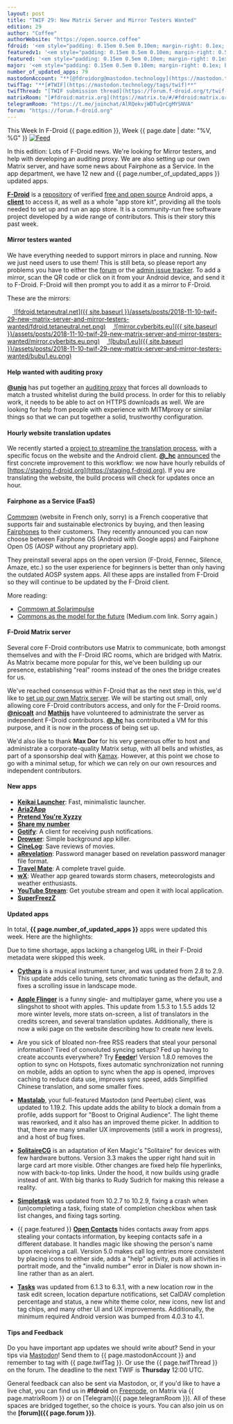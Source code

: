 ```yaml
---
layout: post
title: "TWIF 29: New Matrix Server and Mirror Testers Wanted"
edition: 29
author: "Coffee"
authorWebsite: "https://open.source.coffee"
fdroid: '<em style="padding: 0.15em 0.5em 0.10em; margin-right: 0.1ex; border-style: solid; border-width: medium; border-radius: 1em; color: #0d47a1; font-style: normal; font-weight: bold;">F-Droid</em>'
featuredv1: '<em style="padding: 0.15em 0.5em 0.10em; margin-right: 0.5ex; box-shadow: 0.1em 0.05em 0.1em rgba(0, 0, 0, 0.3); border-radius: 1em; color: black; background: linear-gradient(orange, yellow);">Featured</em>'
featured: '<em style="padding: 0.15em 0.5em 0.10em; margin-right: 0.1ex; border-style: solid; border-width: medium; border-radius: 1em; color: orange; font-style: normal; font-weight: bold;">Featured</em>'
major: '<em style="padding: 0.15em 0.5em 0.10em; margin-right: 0.1ex; border-style: solid; border-width: medium; border-radius: 1em; color: #8ab000; font-style: normal; font-weight: bold;">Major</em>'
number_of_updated_apps: 79
mastodonAccount: "**[@fdroidorg@mastodon.technology](https://mastodon.technology/@fdroidorg)**"
twifTag: "**[#TWIF](https://mastodon.technology/tags/twif)**"
twifThread: "[TWIF submission thread](https://forum.f-droid.org/t/twif-submission-thread)"
matrixRoom: "[#fdroid:matrix.org](https://matrix.to/#/#fdroid:matrix.org)"
telegramRoom: "https://t.me/joinchat/AlRQekvjWDTuQrCgMYSNVA"
forum: "https://forum.f-droid.org"
---
```


This Week In F-Droid {{ page.edition }}, Week {{ page.date | date: "%V, %G" }} <a href="{{ site.baseurl }}/feed.xml"><img src="{{ site.baseurl }}/assets/Feed-icon-16x16.png" alt="Feed"></a>

In this edition: Lots of F-Droid news. We're looking for Mirror testers, and help with developing an auditing proxy. We are also setting up our own Matrix server, and have some news about Fairphone as a Service. In the app department, we have 12 new and {{ page.number_of_updated_apps }} updated apps.
<!--more-->

**[F-Droid](https://f-droid.org/)** is a [repository](https://f-droid.org/packages/) of verified [free and open source](https://en.wikipedia.org/wiki/Free_and_open-source_software) Android apps, a **[client](https://f-droid.org/app/org.fdroid.fdroid)** to access it, as well as a whole "app store kit", providing all the tools needed to set up and run an app store. It is a community-run free software project developed by a wide range of contributors. This is their story this past week.

#### Mirror testers wanted

We have everything needed to support mirrors in place and running. Now we just need users to use them! This is still beta, so please report any problems you have to either the [forum](https://forum.f-droid.org/t/call-for-testing-add-a-mirror-as-a-source-for-your-f-droid/4490) or the [admin issue tracker](https://gitlab.com/fdroid/admin/issues). To add a mirror, scan the QR code or click on it from your Android device, and send it to F-Droid. F-Droid will then prompt you to add it as a mirror to F-Droid.

These are the mirrors:

&nbsp;&nbsp;&nbsp;<a href="https://fdroid.tetaneutral.net/fdroid/repo?fingerprint=43238D512C1E5EB2D6569F4A3AFBF5523418B82E0A3ED1552770ABB9A9C9CCAB">
![fdroid.tetaneutral.net]({{ site.baseurl }}/assets/posts/2018-11-10-twif-29-new-matrix-server-and-mirror-testers-wanted/fdroid.tetaneutral.net.png)</a>
&nbsp;&nbsp;&nbsp;<a href="https://mirror.cyberbits.eu/fdroid/repo?fingerprint=43238D512C1E5EB2D6569F4A3AFBF5523418B82E0A3ED1552770ABB9A9C9CCAB">
![mirror.cyberbits.eu]({{ site.baseurl }}/assets/posts/2018-11-10-twif-29-new-matrix-server-and-mirror-testers-wanted/mirror.cyberbits.eu.png)</a>
&nbsp;&nbsp;&nbsp;<a href="https://bubu1.eu/fdroid/repo?fingerprint=43238D512C1E5EB2D6569F4A3AFBF5523418B82E0A3ED1552770ABB9A9C9CCAB">
![bubu1.eu]({{ site.baseurl }}/assets/posts/2018-11-10-twif-29-new-matrix-server-and-mirror-testers-wanted/bubu1.eu.png)</a>

#### Help wanted with auditing proxy

**[@uniq](https://chaos.social/@uniq)** has put together an [auditing proxy](https://gitlab.com/fdroid/fdroidserver/issues/418) that forces all downloads to match a trusted whitelist during the build process. In order for this to reliably work, it needs to be able to act on HTTPS downloads as well. We are looking for help from people with experience with MITMproxy or similar things so that we can put together a solid, trustworthy configuration.

#### Hourly website translation updates

We recently started a [project to streamline the translation process](https://forum.f-droid.org/t/calling-all-translators-new-project-to-streamline-translation-process/3877), with a specific focus on the website and the Android client. **[@\_hc](https://forum.f-droid.org/u/hans)** [announced](https://forum.f-droid.org/t/calling-all-translators-new-project-to-streamline-translation-process/3877/38) the first concrete improvement to this workflow: we now have hourly rebuilds of [https://staging.f-droid.org](https://staging.f-droid.org). If you are translating the website, the build process will check for updates once an hour.

#### Fairphone as a Service (FaaS)

[Commown](https://commown.fr) (website in French only, sorry) is a French cooperative that supports fair and sustainable electronics by buying, and then leasing [Fairphones](https://www.fairphone.com/en/) to their customers. They recently announced you can now choose between Fairphone OS (Android with Google apps) and Fairphone Open OS (AOSP without any proprietary app).

They preinstall several apps on the open version (F-Droid, Fennec, Silence, Amaze, etc.) so the user experience for beginners is better than only having the outdated AOSP system apps. All these apps are installed from F-Droid so they will continue to be updated by the F-Droid client.

More reading:

* [Commown at Solarimpulse](https://solarimpulse.com/companies/commown)
* [Commons as the model for the future](https://medium.com/@myriamboure/commons-the-model-of-post-liberal-capitalism-55375f052a22) (Medium.com link. Sorry again.)

#### F-Droid Matrix server

Several core F-Droid contributors use Matrix to communicate, both amongst themselves and with the F-Droid IRC rooms, which are bridged with Matrix. As Matrix became more popular for this, we've been building up our presence, establishing "real" rooms instead of the ones the bridge creates for us.

We've reached consensus within F-Droid that as the next step in this, we'd like to [set up our own Matrix server](https://gitlab.com/fdroid/admin/issues/94). We will be starting out small, only allowing core F-Droid contributors access, and only for the F-Droid rooms. **[@nicoalt](https://forum.f-droid.org/u/nicoalt)** and **[Mathijs](https://forum.f-droid.org/u/mvgorcum)** have volunteered to administrate the server as independent F-Droid contributors. **[@\_hc](https://forum.f-droid.org/u/hans)** has contributed a VM for this purpose, and it is now in the process of being set up.

We'd also like to thank **Max Dor** for his very generous offer to host and administrate a corporate-quality Matrix setup, with all bells and whistles, as part of a sponsorship deal with [Kamax](https://www.kamax.io). However, at this point we chose to go with a minimal setup, for which we can rely on our own resources and independent contributors.

#### New apps

* **[Keikai Launcher](https://f-droid.org/app/com.anpmech.launcher)**: Fast, minimalistic launcher.
* **[Aria2App](https://f-droid.org/app/com.gianlu.aria2app)**
* **[Pretend You're Xyzzy](https://f-droid.org/app/com.gianlu.pretendyourexyzzy)**
* **[Share my number](https://f-droid.org/app/com.github.characterdog.share_my_number)**
* **[Gotify](https://f-droid.org/app/com.github.gotify)**: A client for receiving push notifications.
* **[Drowser](https://f-droid.org/app/com.jarsilio.android.drowser)**: Simple background app killer.
* **[CineLog](https://f-droid.org/app/com.ulicae.cinelog)**: Save reviews of movies.
* **[aRevelation](https://f-droid.org/app/de.igloffstein.maik.aRevelation)**: Password manager based on revelation password manager file format.
* **[Travel Mate](https://f-droid.org/app/io.github.project_travel_mate)**: A complete travel guide.
* **[wX](https://f-droid.org/app/joshuatee.wx)**: Weather app geared towards storm chasers, meteorologists and weather enthusiasts.
* **[YouTube Stream](https://f-droid.org/app/org.thiolliere.youtubestream)**: Get youtube stream and open it with local application.
* **[SuperFreezZ](https://f-droid.org/app/superfreeze.tool.android)**

#### Updated apps

In total, **{{ page.number_of_updated_apps }}** apps were updated this week. Here are the highlights:

Due to time shortage, apps lacking a changelog URL in their F-Droid metadata were skipped this week.

* **[Cythara](https://f-droid.org/app/com.github.cythara)** is a musical instrument tuner, and was updated from 2.8 to 2.9. This update adds cello tuning, sets chromatic tuning as the default, and fixes a scrolling issue in landscape mode.

* **[Apple Flinger](https://f-droid.org/app/com.gitlab.ardash.appleflinger.android)** is a funny single- and multiplayer game, where you use a slingshot to shoot with apples. This update from 1.5.3 to 1.5.5 adds 12 more winter levels, more stats on-screen, a list of translators in the credits screen, and several translation updates. Additionally, there is now a wiki page on the website describing how to create new levels.

* Are you sick of bloated non-free RSS readers that steal your personal information? Tired of convoluted syncing setups? Fed up having to create accounts everywhere? Try **[Feeder](https://f-droid.org/app/com.nononsenseapps.feeder)**! Version 1.8.0 removes the option to sync on Hotspots, fixes automatic synchronization not running on mobile, adds an option to sync when the app is opened, improves caching to reduce data use, improves sync speed, adds Simplified Chinese translation, and some smaller fixes.

* **[Mastalab](https://f-droid.org/app/fr.gouv.etalab.mastodon)**, your full-featured Mastodon (and Peertube) client, was updated to 1.19.2. This update adds the ability to block a domain from a profile, adds support for "Boost to Original Audience". The light theme was reworked, and it also has an improved theme picker. In addition to that, there are many smaller UX improvements (still a work in progress), and a host of bug fixes.

* **[SolitaireCG](https://f-droid.org/app/net.sourceforge.solitaire_cg)** is an adaptation of Ken Magic's "Solitaire" for devices with few hardware buttons. Version 3.3 makes the upper right hand suit in large card art more visible. Other changes are fixed help file hyperlinks, now with back-to-top links. Under the hood, it now builds using gradle instead of ant. With big thanks to Rudy Sudrich for making this release a reality.

* **[Simpletask](https://f-droid.org/app/nl.mpcjanssen.simpletask)** was updated from 10.2.7 to 10.2.9, fixing a crash when (un)completing a task, fixing state of completion checkbox when task list changes, and fixing tags sorting.

* {{ page.featured }} **[Open Contacts](https://f-droid.org/app/opencontacts.open.com.opencontacts)** hides contacts away from apps stealing your contacts information, by keeping contacts safe in a different database. It handles magic like showing the person's name upon receiving a call. Version 5.0 makes call log entries more consistent by placing icons to either side, adds a "help" activity, puts all activities in portrait mode, and the "invalid number" error in Dialer is now shown in-line rather than as an alert.

* **[Tasks](https://f-droid.org/app/org.tasks)** was updated from 6.1.3 to 6.3.1, with a new location row in the task edit screen, location departure notifications, set CalDAV completion percentage and status, a new white theme color, new icons, new list and tag chips, and many other UI and UX improvements. Additionally, the minimum required Android version was bumped from 4.0.3 to 4.1.

#### Tips and Feedback

Do you have important app updates we should write about? Send in your tips via [Mastodon](https://joinmastodon.org)! Send them to {{ page.mastodonAccount }} and remember to tag with {{ page.twifTag }}. Or use the {{ page.twifThread }} on the forum. The deadline to the next TWIF is **Thursday** 12:00 UTC.

General feedback can also be sent via Mastodon, or, if you'd like to have a live chat, you can find us in **#fdroid** on [Freenode](https://freenode.net), on Matrix via {{ page.matrixRoom }} or on [Telegram]({{ page.telegramRoom }}). All of these spaces are bridged together, so the choice is yours. You can also join us on the **[forum]({{ page.forum }})**.
